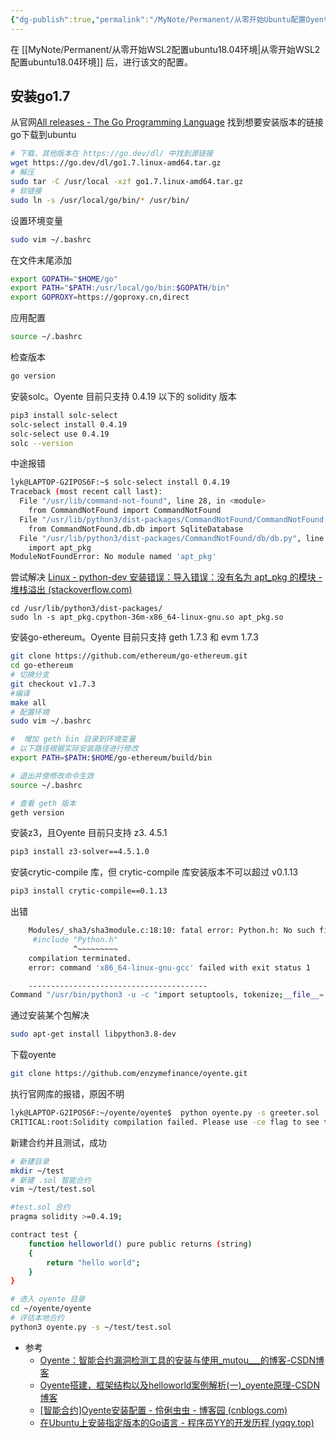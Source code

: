 ```yaml
---
{"dg-publish":true,"permalink":"/MyNote/Permanent/从零开始Ubuntu配置Oyente环境/"}
---
```


在 [[MyNote/Permanent/从零开始WSL2配置ubuntu18.04环境\|从零开始WSL2配置ubuntu18.04环境]] 后，进行该文的配置。
## 安装go1.7

从官网[All releases - The Go Programming Language](https://go.dev/dl/) 找到想要安装版本的链接
go下载到ubuntu
```sh
# 下载，其他版本在 https://go.dev/dl/ 中找到源链接
wget https://go.dev/dl/go1.7.linux-amd64.tar.gz
# 解压
sudo tar -C /usr/local -xzf go1.7.linux-amd64.tar.gz
# 软链接
sudo ln -s /usr/local/go/bin/* /usr/bin/
```
设置环境变量
```sh
sudo vim ~/.bashrc
```
在文件末尾添加
```sh
export GOPATH="$HOME/go"
export PATH="$PATH:/usr/local/go/bin:$GOPATH/bin"
export GOPROXY=https://goproxy.cn,direct
```
应用配置
```sh
source ~/.bashrc
```
检查版本
```sh
go version
```
安装solc。Oyente 目前只支持 0.4.19 以下的 solidity 版本
```sh
pip3 install solc-select
solc-select install 0.4.19
solc-select use 0.4.19
solc --version
```
中途报错
```sh
lyk@LAPTOP-G2IPOS6F:~$ solc-select install 0.4.19
Traceback (most recent call last):
  File "/usr/lib/command-not-found", line 28, in <module>
    from CommandNotFound import CommandNotFound
  File "/usr/lib/python3/dist-packages/CommandNotFound/CommandNotFound.py", line 19, in <module>
    from CommandNotFound.db.db import SqliteDatabase
  File "/usr/lib/python3/dist-packages/CommandNotFound/db/db.py", line 5, in <module>
    import apt_pkg
ModuleNotFoundError: No module named 'apt_pkg'
```
尝试解决
 [Linux - python-dev 安装错误：导入错误：没有名为 apt_pkg 的模块 - 堆栈溢出 (stackoverflow.com)](https://stackoverflow.com/questions/13708180/python-dev-installation-error-importerror-no-module-named-apt-pkg)
```shell
cd /usr/lib/python3/dist-packages/
sudo ln -s apt_pkg.cpython-36m-x86_64-linux-gnu.so apt_pkg.so
```
安装go-ethereum。Oyente 目前只支持 geth 1.7.3 和 evm 1.7.3
```sh
git clone https://github.com/ethereum/go-ethereum.git
cd go-ethereum 
# 切换分支
git checkout v1.7.3
#编译
make all
# 配置环境
sudo vim ~/.bashrc

#  增加 geth bin 目录到环境变量
# 以下路径根据实际安装路径进行修改
export PATH=$PATH:$HOME/go-ethereum/build/bin

# 退出并使修改命令生效
source ~/.bashrc

# 查看 geth 版本
geth version
```
安装z3，且Oyente 目前只支持 z3. 4.5.1
```sh
pip3 install z3-solver==4.5.1.0
```
安装crytic-compile 库，但 crytic-compile 库安装版本不可以超过 v0.1.13
```sh
pip3 install crytic-compile==0.1.13
```
出错
```sh
    Modules/_sha3/sha3module.c:18:10: fatal error: Python.h: No such file or directory
     #include "Python.h"
              ^~~~~~~~~~
    compilation terminated.
    error: command 'x86_64-linux-gnu-gcc' failed with exit status 1

    ----------------------------------------
Command "/usr/bin/python3 -u -c "import setuptools, tokenize;__file__='/tmp/pip-build-fmw88jqb/pysha3/setup.py';f=getattr(tokenize, 'open', open)(__file__);code=f.read().replace('\r\n', '\n');f.close();exec(compile(code, __file__, 'exec'))" install --record /tmp/pip-ketb4a0f-record/install-record.txt --single-version-externally-managed --compile --user --prefix=" failed with error code 1 in /tmp/pip-build-fmw88jqb/pysha3/
```
通过安装某个包解决
```sh
sudo apt-get install libpython3.8-dev
```
下载oyente
```sh
git clone https://github.com/enzymefinance/oyente.git
```
执行官网库的报错，原因不明
```sh
lyk@LAPTOP-G2IPOS6F:~/oyente/oyente$  python oyente.py -s greeter.sol
CRITICAL:root:Solidity compilation failed. Please use -ce flag to see the detail.
```
新建合约并且测试，成功
```sh
# 新建目录 
mkdir ~/test 
# 新建 .sol 智能合约 
vim ~/test/test.sol

#test.sol 合约
pragma solidity >=0.4.19;

contract test {
    function helloworld() pure public returns (string)
    {
        return "hello world";
    }
}

# 进入 oyente 目录 
cd ~/oyente/oyente 
# 评估本地合约 
python3 oyente.py -s ~/test/test.sol
```
- 参考
	- [Oyente：智能合约漏洞检测工具的安装与使用_mutou___的博客-CSDN博客](https://blog.csdn.net/mutou___/article/details/121584877)
	- [Oyente搭建，框架结构以及helloworld案例解析(一)_oyente原理-CSDN博客](https://blog.csdn.net/narcissus2_/article/details/115832793)
	- [[智能合约]Oyente安装配置 - 伶俐虫虫 - 博客园 (cnblogs.com)](https://www.cnblogs.com/xiao-xiaoyang/p/17370497.html)
	- [在Ubuntu上安装指定版本的Go语言 - 程序员YY的开发历程 (yqqy.top)](https://yqqy.top/ubuntu-install-golang/#%E5%AE%89%E8%A3%85)